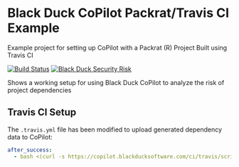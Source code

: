# Black Duck CoPilot Packrat/Travis CI Example
Example project for setting up CoPilot with a Packrat (R) Project Built using Travis CI

[![Build Status](https://travis-ci.org/BlackDuckCoPilot/example-packrat-travis.svg?branch=master)](https://travis-ci.org/BlackDuckCoPilot/example-packrat-travis) [![Black Duck Security Risk](https://copilot.blackducksoftware.com/github/repos/BlackDuckCoPilot/example-packrat-travis/branches/master/badge-risk.svg)](https://copilot.blackducksoftware.com/github/repos/BlackDuckCoPilot/example-packrat-travis/branches/master)

Shows a working setup for using Black Duck CoPilot to analyze the risk of project dependencies

## Travis CI Setup
The `.travis.yml` file has been modified to upload generated dependency data to CoPilot:
```yaml
after_success:
  - bash <(curl -s https://copilot.blackducksoftware.com/ci/travis/scripts/upload)
```
